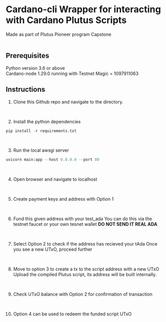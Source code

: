 <h1>Cardano-cli Wrapper for interacting with Cardano Plutus Scripts</h1>
Made as part of Plutus Pioneer program Capstone
<br><br>


<h2>Prerequisites</h2>
Python version 3.6 or above<br>
Cardano-node 1.29.0 running with Testnet Magic = 1097911063

<br>

<h2> Instructions </h2>

1. Clone this Github repo and navigate to the directory.
<br>

2. Install the python dependencies
```python
pip install -r requirements.txt
```
<br>

3. Run the local awsgi server
```python
uvicorn main:app --host 0.0.0.0 --port 80
```
<br>

4. Open browser and navigate to localhost
<br>

5. Create payment keys and address with Option 1
<br>

6. Fund this given address with your test_ada
   You can do this via the testnet faucet or your own tesnet wallet
   <strong> DO NOT SEND IT REAL ADA </strong>
<br>

7. Select Option 2 to check if the address has recieved your tAda
   Once you see a new UTxO, proceed further
<br>

8. Move to option 3 to create a tx to the script address with a new UTxO
   Upload the compiled Plutus script, its address will be built internally.
<br>

9. Check UTxO balance with Option 2 for confirmation of transaction 
<br>

10. Option 4 can be used to redeem the funded script UTxO
